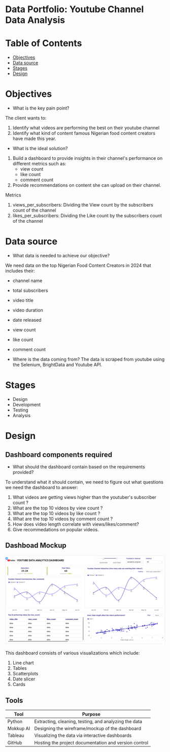 # Data Portfolio: Youtube Channel Data Analysis 

# Table of Contents

- [Objectives](#objectives)
- [Data source](#data-source)
- [Stages](#stages)
- [Design](#design)


# Objectives
- What is the key pain point?

The client wants to:
1. Identify what videos are performing the best on their youtube channel
2. Identify what kind of content famous Nigerian food content creators have made this year.

- What is the ideal solution? 
1. Build a dashboard to provide insights in their channel's performance on different metrics such as:
    - view count
    - like count
    - comment count
2. Provide recommendations on content she can upload on their channel.


Metrics
1. views_per_subscribers: Dividing the View count by the subscribers count of the channel
2. likes_per_subscribers: Dividing the Like count by the subscribers count of the channel

# Data source 

- What data is needed to achieve our objective?

We need data on the top Nigerian Food Content Creators in 2024 that includes their:
- channel name
- total subscribers
- video title
- video duration
- date released
- view count
- like count
- comment count


- Where is the data coming from? 
The data is scraped from youtube using the Selenium, BrightData and Youtube API.

# Stages

- Design
- Development
- Testing
- Analysis

# Design

## Dashboard components required
- What should the dashboard contain based on the requirements provided?

To understand what it should contain, we need to figure out what questions we need the dashboard to answer:

1. What videos are getting views higher than the youtuber's subscriber count ?
2. What are the top 10 videos by view count ? 
3. What are the top 10 videos by like count ?
4. What are the top 10 videos by comment count ?
5. How does video length correlate with views/likes/comment?
6. Give recommedations on popular videos.

## Dashboad Mockup
![Dashboard_Mockup](images/dashboard_mockup.png)

This dashboard consists of various visualizations which include:
1. Line chart
2. Tables
3. Scatterplots
4. Date slicer
5. Cards

## Tools
| Tool | Purpose |
| --- | --- |
| Python | Extracting, cleaning, testing, and analyzing the data |
| Mokkup AI | Designing the wireframe/mockup of the dashboard | 
| Tableau | Visualizing the data via interactive dashboards |
| GitHub | Hosting the project documentation and version control |







